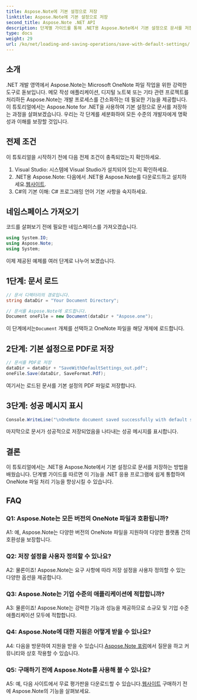 ```yaml
---
title: Aspose.Note에 기본 설정으로 저장
linktitle: Aspose.Note에 기본 설정으로 저장
second_title: Aspose.Note .NET API
description: 단계별 가이드를 통해 .NET용 Aspose.Note에서 기본 설정으로 문서를 저장하는 방법을 알아보세요.
type: docs
weight: 29
url: /ko/net/loading-and-saving-operations/save-with-default-settings/
---
```

## 소개

.NET 개발 영역에서 Aspose.Note는 Microsoft OneNote 파일 작업을 위한 강력한 도구로 돋보입니다. 메모 작성 애플리케이션, 디지털 노트북 또는 기타 관련 프로젝트를 처리하든 Aspose.Note는 개발 프로세스를 간소화하는 데 필요한 기능을 제공합니다. 이 튜토리얼에서는 Aspose.Note for .NET을 사용하여 기본 설정으로 문서를 저장하는 과정을 살펴보겠습니다. 우리는 각 단계를 세분화하여 모든 수준의 개발자에게 명확성과 이해를 보장할 것입니다.

## 전제 조건

이 튜토리얼을 시작하기 전에 다음 전제 조건이 충족되었는지 확인하세요.

1. Visual Studio: 시스템에 Visual Studio가 설치되어 있는지 확인하세요.
2.  .NET용 Aspose.Note: 다음에서 .NET용 Aspose.Note를 다운로드하고 설치하세요.[웹사이트](https://releases.aspose.com/note/net/).
3. C#의 기본 이해: C# 프로그래밍 언어 기본 사항을 숙지하세요.

## 네임스페이스 가져오기

코드를 살펴보기 전에 필요한 네임스페이스를 가져오겠습니다.

```csharp
using System.IO;
using Aspose.Note;
using System;
```

이제 제공된 예제를 여러 단계로 나누어 보겠습니다.

## 1단계: 문서 로드

```csharp
// 문서 디렉터리의 경로입니다.
string dataDir = "Your Document Directory";

// 문서를 Aspose.Note에 로드합니다.
Document oneFile = new Document(dataDir + "Aspose.one");
```

 이 단계에서는`Document` 개체를 선택하고 OneNote 파일을 해당 개체에 로드합니다.

## 2단계: 기본 설정으로 PDF로 저장

```csharp
// 문서를 PDF로 저장
dataDir = dataDir + "SaveWithDefaultSettings_out.pdf";
oneFile.Save(dataDir, SaveFormat.Pdf);
```

여기서는 로드된 문서를 기본 설정의 PDF 파일로 저장합니다.

## 3단계: 성공 메시지 표시

```csharp
Console.WriteLine("\nOneNote document saved successfully with default settings.\nFile saved at " + dataDir); 
```

마지막으로 문서가 성공적으로 저장되었음을 나타내는 성공 메시지를 표시합니다.

## 결론

이 튜토리얼에서는 .NET용 Aspose.Note에서 기본 설정으로 문서를 저장하는 방법을 배웠습니다. 단계별 가이드를 따르면 이 기능을 .NET 응용 프로그램에 쉽게 통합하여 OneNote 파일 처리 기능을 향상시킬 수 있습니다.

## FAQ

### Q1: Aspose.Note는 모든 버전의 OneNote 파일과 호환됩니까?

A1: 예, Aspose.Note는 다양한 버전의 OneNote 파일을 지원하여 다양한 플랫폼 간의 호환성을 보장합니다.

### Q2: 저장 설정을 사용자 정의할 수 있나요?

A2: 물론이죠! Aspose.Note는 요구 사항에 따라 저장 설정을 사용자 정의할 수 있는 다양한 옵션을 제공합니다.

### Q3: Aspose.Note는 기업 수준의 애플리케이션에 적합합니까?

A3: 물론이죠! Aspose.Note는 강력한 기능과 성능을 제공하므로 소규모 및 기업 수준 애플리케이션 모두에 적합합니다.

### Q4: Aspose.Note에 대한 지원은 어떻게 받을 수 있나요?

 A4: 다음을 방문하여 지원을 받을 수 있습니다.[Aspose.Note 포럼](https://forum.aspose.com/c/note/28)에서 질문을 하고 커뮤니티와 상호 작용할 수 있습니다.

### Q5: 구매하기 전에 Aspose.Note를 사용해 볼 수 있나요?

 A5: 예, 다음 사이트에서 무료 평가판을 다운로드할 수 있습니다.[웹사이트](https://releases.aspose.com/) 구매하기 전에 Aspose.Note의 기능을 살펴보세요.